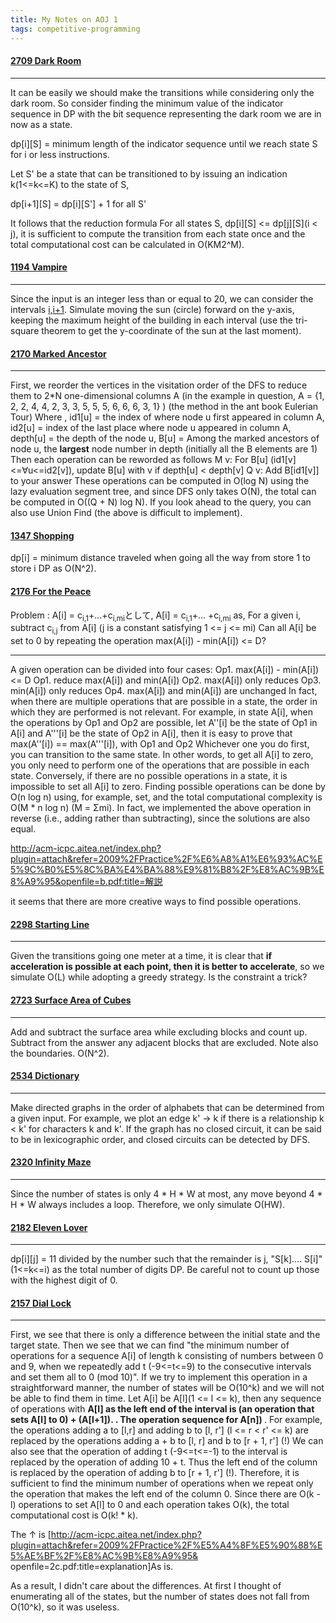 ```yaml
---
title: My Notes on AOJ 1
tags: competitive-programming
---
```


#### [2709 Dark Room](http://judge.u-aizu.ac.jp/onlinejudge/description.jsp?id=2709)

---
It can be easily we should make the transitions while considering only the dark room.
So consider finding the minimum value of the indicator sequence in DP with the bit sequence representing the dark room we are in now as a state.

dp[i][S] = minimum length of the indicator sequence until we reach state S for i or less instructions.

Let S' be a state that can be transitioned to by issuing an indication k(1<=k<=K) to the state of S,

dp[i+1][S] = dp[i][S'] + 1 for all S'

It follows that the reduction formula
For all states S, dp[i][S] <= dp[j][S](i < j), it is sufficient to compute the transition from each state once and the total computational cost can be calculated in O(KM2^M).


#### [1194 Vampire](http://judge.u-aizu.ac.jp/onlinejudge/description.jsp?id=1194)

---


Since the input is an integer less than or equal to 20, we can consider the intervals [i,i+1](-r<=i<=r).
Simulate moving the sun (circle) forward on the y-axis, keeping the maximum height of the building in each interval (use the tri-square theorem to get the y-coordinate of the sun at the last moment). 

#### [2170 Marked Ancestor](http://judge.u-aizu.ac.jp/onlinejudge/description.jsp?id=2170)

---

First, we reorder the vertices in the visitation order of the DFS to reduce them to 2*N one-dimensional columns A (in the example in question, A = {1, 2, 2, 4, 4, 2, 3, 3, 5, 5, 5, 6, 6, 6, 3, 1} ) (the method in the ant book Eulerian Tour)
Where ,
id1[u] = the index of where node u first appeared in column A,
id2[u] = index of the last place where node u appeared in column A,
depth[u] = the depth of the node u,
B[u] = Among the marked ancestors of node u, the <b>largest</b> node number in depth (initially all the B elements are 1)
Then each operation can be reworded as follows
M v: For B[u] (id1[v]<=∀u<=id2[v]), update B[u] with v if depth[u] < depth[v]
Q v: Add B[id1[v]] to your answer
These operations can be computed in O(log N) using the lazy evaluation segment tree, and since DFS only takes O(N), the total can be computed in O((Q + N) log N).
If you look ahead to the query, you can also use Union Find (the above is difficult to implement).


#### [1347 Shopping](http://judge.u-aizu.ac.jp/onlinejudge/description.jsp?id=1347)
dp[i] = minimum distance traveled when going all the way from store 1 to store i
DP as O(N^2).



#### [2176 For the Peace](http://judge.u-aizu.ac.jp/onlinejudge/description.jsp?id=2176)

Problem : A[i] = c<sub>i,1</sub>+...+c<sub>i,mi</sub>として,
A[i] = c<sub>i,1</sub>+... +c<sub>i,mi</sub> as,
For a given i, subtract c<sub>i,j</sub> from A[i] (j is a constant satisfying 1 <= j <= mi)
Can all A[i] be set to 0 by repeating the operation max(A[i]) - min(A[i]) <= D?

---

A given operation can be divided into four cases: Op1. max(A[i]) - min(A[i]) <= D
Op1. reduce max(A[i]) and min(A[i])
Op2. max(A[i]) only reduces
Op3. min(A[i]) only reduces
Op4. max(A[i]) and min(A[i]) are unchanged
In fact, when there are multiple operations that are possible in a state, the order in which they are performed is not relevant. For example, in state A[i], when the operations by Op1 and Op2 are possible, let A''[i] be the state of Op1 in A[i] and A'''[i] be the state of Op2 in A[i], then it is easy to prove that max(A''[i]) == max(A'''[i]), with Op1 and Op2 Whichever one you do first, you can transition to the same state. In other words, to get all A[i] to zero, you only need to perform one of the operations that are possible in each state.  Conversely, if there are no possible operations in a state, it is impossible to set all A[i] to zero. Finding possible operations can be done by O(n log n) using, for example, set, and the total computational complexity is O(M * n log n) (M = Σmi). In fact, we implemented the above operation in reverse (i.e., adding rather than subtracting), since the solutions are also equal.

http://acm-icpc.aitea.net/index.php?plugin=attach&refer=2009%2FPractice%2F%E6%A8%A1%E6%93%AC%E5%9C%B0%E5%8C%BA%E4%BA%88%E9%81%B8%2F%E8%AC%9B%E8%A9%95&openfile=b.pdf:title=解説

it seems that there are more creative ways to find possible operations.


#### [2298 Starting Line](http://judge.u-aizu.ac.jp/onlinejudge/description.jsp?id=2298)

---

Given the transitions going one meter at a time, it is clear that <b>if acceleration is possible at each point, then it is better to accelerate</b>, so we simulate O(L) while adopting a greedy strategy. Is the constraint a trick?


#### [2723 Surface Area of Cubes](http://judge.u-aizu.ac.jp/onlinejudge/description.jsp?id=2723)

---


Add and subtract the surface area while excluding blocks and count up. Subtract from the answer any adjacent blocks that are excluded. Note also the boundaries. O(N^2).


#### [2534 Dictionary](http://judge.u-aizu.ac.jp/onlinejudge/description.jsp?id=2534)

---



Make directed graphs in the order of alphabets that can be determined from a given input. For example, we plot an edge k' -> k if there is a relationship k < k' for characters k and k'.
If the graph has no closed circuit, it can be said to be in lexicographic order, and closed circuits can be detected by DFS.


#### [2320 Infinity Maze](http://judge.u-aizu.ac.jp/onlinejudge/description.jsp?id=2320)

---


Since the number of states is only 4 * H * W at most, any move beyond 4 * H * W always includes a loop. Therefore, we only simulate O(HW).

#### [2182 Eleven Lover](http://judge.u-aizu.ac.jp/onlinejudge/description.jsp?id=2182)

---

dp[i][j] = 11 divided by the number such that the remainder is j, "S[k].... S[i]"(1<=k<=i) as the total number of digits DP. Be careful not to count up those with the highest digit of 0.


#### [2157 Dial Lock](http://judge.u-aizu.ac.jp/onlinejudge/description.jsp?id=2157)

---

First, we see that there is only a difference between the initial state and the target state.
Then we see that we can find "the minimum number of operations for a sequence A[i] of length k consisting of numbers between 0 and 9, when we repeatedly add t (-9<=t<=9) to the consecutive intervals and set them all to 0 (mod 10)".
If we try to implement this operation in a straightforward manner, the number of states will be O(10^k) and we will not be able to find them in time.
Let A[i] be A[l](1 <= l <= k), then any sequence of operations with <b>A[l] as the left end of the interval is (an operation that sets A[l] to 0) + (A[l+1]). . The operation sequence for A[n]) </b>.
For example, the operations adding a to [l,r] and adding b to [l, r'] (l <= r < r' <= k) are replaced by the operations adding a + b to [l, r] and b to [r + 1, r'] (!)
We can also see that the operation of adding t (-9<=t<=-1) to the interval is replaced by the operation of adding 10 + t. Thus the left end of the column is replaced by the operation of adding b to [r + 1, r'] (!).
Therefore, it is sufficient to find the minimum number of operations when we repeat only the operation that makes the left end of the column 0.
Since there are O(k - l) operations to set A[l] to 0 and each operation takes O(k), the total computational cost is O(k! * k).

The ↑ is [http://acm-icpc.aitea.net/index.php?plugin=attach&refer=2009%2FPractice%2F%E5%A4%8F%E5%90%88%E5%AE%BF%2F%E8%AC%9B%E8%A9%95& openfile=2c.pdf:title=explanation]As is.

As a result, I didn't care about the differences.
At first I thought of enumerating all of the states, but the number of states does not fall from O(10^k), so it was useless.

